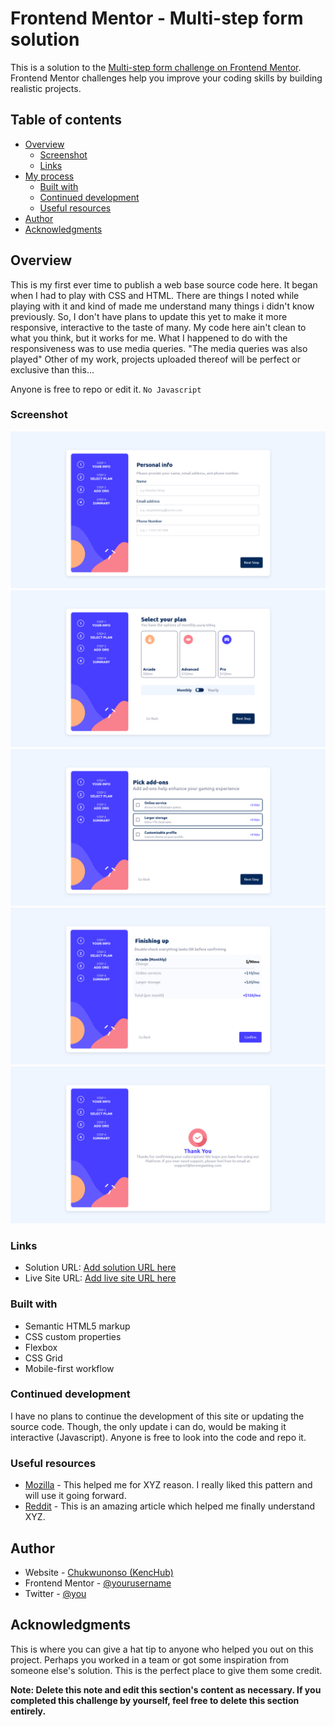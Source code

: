 # Frontend Mentor - Multi-step form solution

This is a solution to the [Multi-step form challenge on Frontend Mentor](https://www.frontendmentor.io/challenges/multistep-form-YVAnSdqQBJ). Frontend Mentor challenges help you improve your coding skills by building realistic projects.

## Table of contents

- [Overview](#overview)
  - [Screenshot](#screenshot)
  - [Links](#links)
- [My process](#my-process)
  - [Built with](#built-with)
  - [Continued development](#continued-development)
  - [Useful resources](#useful-resources)
- [Author](#author)
- [Acknowledgments](#acknowledgments)

## Overview

This is my first ever time to publish a web base source code here. It began when I had to play with CSS and HTML.
There are things I noted while playing with it and kind of made me understand many things i didn't know previously.
So, I don't have plans to update this yet to make it more responsive, interactive to the taste of many. My code here ain't clean to what you think, but it works for me.
What I happened to do with the responsiveness was to use media queries. "The media queries was also played"
Other of my work, projects uploaded thereof will be perfect or exclusive than this...

Anyone is free to repo or edit it.
`No Javascript`

### Screenshot

![](screenshot/Personal-info-page-screenshot.png)
![](screenshot/Select-plan-page-screenshot.png)
![](screenshot/Add-ons-page-screenshot.png)
![](screenshot/Finishing-up-page-screenshot.png)
![](screenshot/Thank-you-page-screenshot.png)

### Links

- Solution URL: [Add solution URL here](https://your-solution-url.com)
- Live Site URL: [Add live site URL here](https://your-live-site-url.com)

### Built with

- Semantic HTML5 markup
- CSS custom properties
- Flexbox
- CSS Grid
- Mobile-first workflow

### Continued development

I have no plans to continue the development of this site or updating the source code. Though, the only update i can do, would be making it interactive (Javascript). Anyone is free to look into the code and repo it.

### Useful resources

- [Mozilla](https://wwww.developer.mozilla.org) - This helped me for XYZ reason. I really liked this pattern and will use it going forward.
- [Reddit](https://www.reddit.com) - This is an amazing article which helped me finally understand XYZ.

## Author

- Website - [Chukwunonso (KencHub)](https://www.github.com/KencHub)
- Frontend Mentor - [@yourusername](https://www.frontendmentor.io/profile/KencHub)
- Twitter - [@you](https://www.twitter.com/ChuksFD)

## Acknowledgments

This is where you can give a hat tip to anyone who helped you out on this project. Perhaps you worked in a team or got some inspiration from someone else's solution. This is the perfect place to give them some credit.

**Note: Delete this note and edit this section's content as necessary. If you completed this challenge by yourself, feel free to delete this section entirely.**
